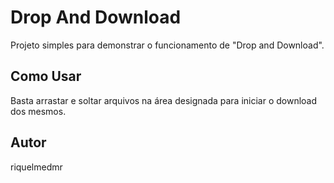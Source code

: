 # Drop And Download

Projeto simples para demonstrar o funcionamento de "Drop and Download".

## Como Usar

Basta arrastar e soltar arquivos na área designada para iniciar o download dos mesmos.

## Autor

riquelmedmr
